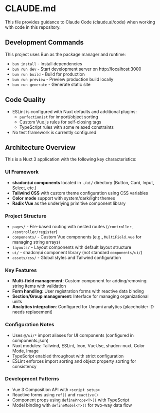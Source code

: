 # CLAUDE.md

This file provides guidance to Claude Code (claude.ai/code) when working with code in this repository.

## Development Commands

This project uses Bun as the package manager and runtime:

- `bun install` - Install dependencies
- `bun run dev` - Start development server on http://localhost:3000
- `bun run build` - Build for production
- `bun run preview` - Preview production build locally
- `bun run generate` - Generate static site

## Code Quality

- ESLint is configured with Nuxt defaults and additional plugins:
  - `perfectionist` for import/object sorting
  - Custom Vue.js rules for self-closing tags
  - TypeScript rules with some relaxed constraints
- No test framework is currently configured

## Architecture Overview

This is a Nuxt 3 application with the following key characteristics:

### UI Framework

- **shadcn/ui components** located in `./ui/` directory (Button, Card, Input, Select, etc.)
- **Tailwind CSS** with custom theme configuration using CSS variables
- **Color mode** support with system/dark/light themes
- **Radix Vue** as the underlying primitive component library

### Project Structure

- `pages/` - File-based routing with nested routes (`/controller`, `/controller/register`)
- `components/` - Custom Vue components (e.g., `MultiField.vue` for managing string arrays)
- `layouts/` - Layout components with default layout structure
- `ui/` - shadcn/ui component library (not standard `components/ui/`)
- `assets/css/` - Global styles and Tailwind configuration

### Key Features

- **Multi-field management**: Custom component for adding/removing string items with validation
- **Form handling**: User registration forms with reactive data binding
- **Section/Group management**: Interface for managing organizational units
- **Analytics integration**: Configured for Umami analytics (placeholder ID needs replacement)

### Configuration Notes

- Uses `@/ui/*` import aliases for UI components (configured in components.json)
- Nuxt modules: Tailwind, ESLint, Icon, VueUse, shadcn-nuxt, Color Mode, Image
- TypeScript enabled throughout with strict configuration
- ESLint enforces import sorting and object property sorting for consistency

### Development Patterns

- Vue 3 Composition API with `<script setup>`
- Reactive forms using `ref()` and `reactive()`
- Component props using `defineProps<T>()` with TypeScript
- Model binding with `defineModel<T>()` for two-way data flow
